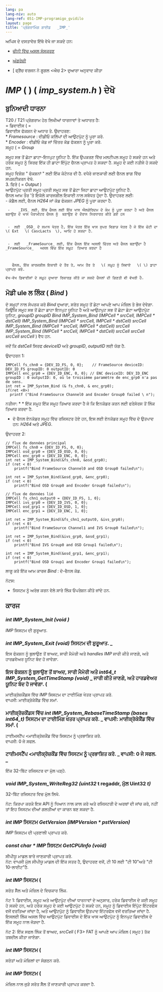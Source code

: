 ```yaml
---
lang: pa
lang-niv: auto
lang-ref: 051-IMP-programigo_gvidilo
layout: page
title: 'ਪ੍ਰੋਗਰਾਮਿੰਗ ਗਾਈਡ   _IMP_'
---
```



ਅਪਿਸ ਦੇ ਦਸਤਾਵੇਜ਼ ਇੱਥੇ ਵੇਖੇ ਜਾ ਸਕਦੇ ਹਨ:  
* [  ਚੀਨੀ ਵਿੱਚ ਅਸਲ ਸੰਸਕਰਣ  ](../../zh/includes.zh/html/)  


* [  ਅੰਗਰੇਜ਼ੀ  ](../../en/includes.en/html/)  


* [  ਫ੍ਰੈਂਚ ਵਰਜਨ ਨੇ ਗੂਗਲ <ਐਚ 2>  ਦੁਆਰਾ ਅਨੁਵਾਦ ਕੀਤਾ




# _IMP_   \( \)   \(   _imp\_system.h_  \) ਦੇਖੋ

## ਬੁਨਿਆਦੀ ਧਾਰਨਾ
T20 / T21 ਪ੍ਰੋਗਰਾਮ ਹੇਠ ਲਿਖੀਆਂ ਧਾਰਨਾਵਾਂ ਤੇ ਅਧਾਰਤ ਹੈ:  
 = ਡਿਵਾਈਸ   \( =    
 ਡਿਵਾਈਸ ਫੰਕਸ਼ਨ ਦੇ ਅਧਾਰ ਤੇ. ਉਦਾਹਰਣ:  
       *    _Framesource_ : ਵੀਡੀਓ ਕਲਿੱਪਾਂ ਦੀ ਆਉਟਪੁੱਟ ਨੂੰ ਪੂਰਾ ਕਰੋ.  
       *    _Encoder_ : ਵੀਡੀਓ ਕੋਡ ਜਾਂ ਚਿੱਤਰ ਕੋਡ ਫੰਕਸ਼ਨ ਨੂੰ ਪੂਰਾ ਕਰੋ.  
 ਸਮੂਹ   \( =  _Group_     
    
 ਸਮੂਹ ਸਭ ਤੋਂ ਛੋਟਾ ਡਾਟਾ-ਇਨਪੁਟ ਯੂਨਿਟ ਹੈ. ਇੱਕ ਉਪਕਰਣ ਵਿੱਚ ਮਲਟੀਪਲ ਸਮੂਹ ਹੋ ਸਕਦੇ ਹਨ ਅਤੇ ਹਰੇਕ ਸਮੂਹ ਨੂੰ ਸਿਰਫ ਇੱਕ ਹੀ ਡਾਟਾ ਇੰਪੁੱਟ ਚੈਨਲ ਪ੍ਰਾਪਤ ਹੋ ਸਕਦਾ ਹੈ. ਸਮੂਹ ਦੇ ਕਈ ਨਤੀਜੇ ਹੋ ਸਕਦੇ ਹਨ.   
      ਸਮੂਹ ਵਿਸ਼ੇਸ਼   " ਫੰਕਸ਼ਨਾਂ  " ਲਈ ਇੱਕ ਕੰਟੇਨਰ ਵੀ ਹੈ. ਵਧੇਰੇ ਜਾਣਕਾਰੀ ਲਈ ਚੈਨਲ ਭਾਗ ਵਿੱਚ ਸਪਸ਼ਟੀਕਰਨ ਵੇਖੋ.  
 3. ਫਿਰੋ   \( =  _Output_  \)    
 ਆਉਟਪੁੱਟ ਪ੍ਰਤੀ ਸਮੂਹ ਪ੍ਰਤੀ ਸਮੂਹ ਸਭ ਤੋਂ ਛੋਟਾ ਜਿਹਾ ਡਾਟਾ ਆਉਟਪੁੱਟ ਯੂਨਿਟ ਹੈ.    
 ਚੈਨਲ ਆਮ ਤੌਰ 'ਤੇ ਇਕੱਲੇ ਕਾਰਜਸ਼ੀਲ ਇਕਾਈ ਨਾਲ ਸਬੰਧਤ ਹੁੰਦਾ ਹੈ. <P11> ਉਦਾਹਰਣ ਲਈ:   
     -  ਕੋਡੈਲ ਲਈ, ਚੈਨਲ   _H264_   ਜਾਂ ਕੋਡ ਫੰਕਸ਼ਨ   _JPEG_ ਨੂੰ ਪੂਰਾ ਕਰਦਾ ਹੈ.  


     -    _IVS_ ਲਈ, ਇੱਕ ਚੈਨਲ ਲਈ ਇੱਕ ਖਾਸ ਐਲਗੋਰਿਦਮ ਦੇ ਕੰਮ ਨੂੰ ਪੂਰਾ ਕਰਦਾ ਹੈ ਅਤੇ ਚੈਨਲ ਬਣਾਉਣ ਦੇ ਖਾਸ ਪੈਰਾਮੀਟਰ ਚੈਨਲ ਨੂੰ  ਬਣਾਉਣ ਦੇ ਦੌਰਾਨ ਨਿਰਧਾਰਤ ਕੀਤੇ ਗਏ ਹਨ


     -  ਲਈ  _OSD_ ਦੇ ਸਮਾਨ ਖੇਤਰ ਹੈ, ਇੱਕ ਖੇਤਰ ਇੱਕ ਖਾਸ ਸੁਪਰ ਵਿਗਾੜ ਖੇਤਰ ਹੈ ਜੋ ਇੱਕ ਚੋਟੀ ਦਾ   \( Ext   \( CascLacts  \), ਆਦਿ ਹੋ ਸਕਦਾ ਹੈ.  


     -  ਲਈ   _FrameSource_ ਲਈ, ਇੱਕ ਚੈਨਲ ਇੱਕ ਅਸਲੀ ਚਿੱਤਰ ਅਤੇ ਚੈਨਲ ਬਣਾਉਂਦਾ ਹੈ   _FrameSource_   ਅਸਲ ਵਿੱਚ ਇੱਕ ਸਮੂਹ  ਤਿਆਰ ਕਰਦਾ ਹੈ 


    
       ਚੈਨਲ, ਇੱਕ ਕਾਰਜਸ਼ੀਲ ਇਕਾਈ ਦੇ ਤੌਰ ਤੇ, ਆਮ ਤੌਰ ਤੇ   \( ਸਮੂਹ ਨੂੰ ਸਿਵਾਏ   \( \) ਡਾਟਾ ਪ੍ਰਾਪਤ ਕਰੋ.  

    ਵੱਖ-ਵੱਖ ਡਿਵਾਈਸਾਂ ਦੇ ਸਮੂਹ ਦੁਆਰਾ ਰਿਕਾਰਡ ਕੀਤੇ ਜਾ ਸਕਦੇ ਚੈਨਲਾਂ ਦੀ ਗਿਣਤੀ ਵੀ ਵੱਖਰੀ ਹੈ.

## ਮੋਡੀ ule ਲ ਲਿੰਕ   \(  _Bind_  \)

ਦੋ ਸਮੂਹਾਂ ਨਾਲ ਸੰਪਰਕ ਕਰੋ   _Bind_ ਦੁਆਰਾ, ਸਰੋਤ ਸਮੂਹ ਤੋਂ ਡੇਟਾ ਆਪਣੇ ਆਪ ਮੰਜ਼ਿਲ ਤੇ ਭੇਜ ਦੇਵੇਗਾ.    
 ਕਿਉਂਕਿ ਸਮੂਹ ਸਭ ਤੋਂ ਛੋਟਾ ਡਾਟਾ ਇਨਪੁਟ ਯੂਨਿਟ ਹੈ ਅਤੇ ਆਉਟਪੁਟ ਸਭ ਤੋਂ ਛੋਟਾ ਡੇਟਾ ਆਉਟਪੁੱਟ ਯੂਨਿਟ,   _groupID_     _groupID_     _Bind_   _IMP\_System\_Bind \(IMPCell * srcCell, IMPCell * dstCell\)_     _IMP\_System\_Bind \(IMPCell * srcCell, IMPCell * dstCell\)_   _srcCell_     _IMP\_System\_Bind \(IMPCell * srcCell, IMPCell * dstCell\)_   _srcCell_     _IMP\_System\_Bind \(IMPCell * srcCell, IMPCell * dstCell\)_   _srcCell_   _srcCell_   _srcCell_   _srcCell_  ) ਵੈਧ ਹਨ.    

ਜਦੋਂ ਕਿ   _dstCell_   ਸਿਰਫ   _deviceID_   ਅਤੇ   _groupID_,   _outputID_   ਲਈ ਯੋਗ ਹੈ.  

ਉਦਾਹਰਨ 1: 
```
IMPCell fs_chn0 = {DEV_ID_FS, 0, 0};    // FrameSource deviceID: DEV_ID_FS groupID: 0 outputID: 0
IMPCell enc_grp0 = {DEV_ID_ENC, 0, 0}; // ENC deviceID: DEV_ID_ENC groupID : 0 outputID: 0, où le troisième paramètre de enc_grp0 n'a pas de sens. 
int ret = IMP_System_Bind (& fs_chn0, & enc_grp0);
if(ret <0>)
  printf ("Bind FrameSource Channel0 and Encoder Group0 failed \ n");

```
ਨਤੀਜਾ: *  *  ਇੱਕ ਸਮੂਹ ਇੱਕ ਸਮੂਹ ਤਿਆਰ ਕਰਦਾ ਹੈ ਜੋ ਕਿ ਇਨਕੋਡਰ ਕਰਨ ਲਈ ਫਰੇਸੋਰਸ ਤੋਂ ਲਿੰਕ ਤਿਆਰ ਕਰਦਾ ਹੈ. 

* ਦੋ ਚੈਨਲ ਏਨਕੋਡਰ ਸਮੂਹ ਵਿੱਚ ਰਜਿਸਟਰ ਹੋਏ ਹਨ, ਇਸ ਲਈ ਏਨਕੋਡਰ ਸਮੂਹ ਵਿੱਚ ਦੋ ਉਤਪਾਦ ਹਨ:   _H264_   ਅਤੇ   _JPEG_.  



ਉਦਾਹਰਣ 2:
```
// flux de données principal
IMPCell fs_chn0 = {DEV_ID_FS, 0, 0};
IMPCell osd_grp0 = {DEV_ID_OSD, 0, 0};
IMPCell enc_grp0 = {DEV_ID_ENC, 0, 0};
int ret = IMP_System_Bind(&fs_chn0, &osd_grp0);
if (ret < 0)
    printf("Bind FrameSource Channel0 and OSD Group0 failed\n");

int ret = IMP_System_Bind(&osd_grp0, &enc_grp0);
if (ret < 0)
    printf("Bind OSD Group0 and Encoder Group0 failed\n");

// flux de données lié 
IMPCell fs_chn1_output0 = {DEV_ID_FS, 1, 0};
IMPCell ivs_grp0 = {DEV_ID_IVS, 0, 0};
IMPCell osd_grp1 = {DEV_ID_OSD, 1, 0};
IMPCell enc_grp1 = {DEV_ID_ENC, 1, 0};

int ret = IMP_System_Bind(&fs_chn1_output0, &ivs_grp0);
if (ret < 0)
    printf("Bind FrameSource Channel1 and IVS Group0 failed\n");

int ret = IMP_System_Bind(&ivs_grp0, &osd_grp1);
if (ret < 0)
    printf("Bind IVS Group0 and OSD Group1 failed\n");

int ret = IMP_System_Bind(&osd_grp1, &enc_grp1);
if (ret < 0)
    printf("Bind OSD Group1 and Encoder Group1 failed\n");
```
ਲਾਗੂ ਕਰੋ ਇੱਕ ਆਮ ਕਾਰਜ   _Bind_ : ਦੋ-ਚੈਨਲ ਕੋਡ.  

ਨੋਟਸ:  
  *   ਸਿਸਟਮ ਨੂੰ ਅਰੰਭ ਕਰਨ ਵੇਲੇ ਸਾਰੇ ਲਿੰਕ ਓਪਰੇਸ਼ਨ ਕੀਤੇ ਜਾਂਦੇ ਹਨ.  

## ਕਾਰਜ

### _int IMP\_System\_Init \(void \)_
  _IMP_ ਸਿਸਟਮ ਦੀ ਸ਼ੁਰੂਆਤ.  
### _int IMP\_System\_Exit \(void\)_ ਸਿਸਟਮ ਦੀ ਸ਼ੁਰੂਆਤ. \_

ਇਸ ਫੰਕਸ਼ਨ ਨੂੰ ਬੁਲਾਉਣ ਤੋਂ ਬਾਅਦ, ਸਾਰੀ ਮੈਮੋਰੀ ਅਤੇ   _handles_   _IMP_   ਜਾਰੀ ਕੀਤੇ ਜਾਣਗੇ, ਅਤੇ ਹਾਰਡਵੇਅਰ ਯੂਨਿਟ ਬੰਦ ਹੋ ਜਾਵੇਗਾ.  

### ਇਸ ਫੰਕਸ਼ਨ ਨੂੰ ਬੁਲਾਉਣ ਤੋਂ ਬਾਅਦ, ਸਾਰੀ ਮੈਮੋਰੀ ਅਤੇ _int64\_t IMP\_System\_GetTimeStamp \(void\)_ \_ ਜਾਰੀ ਕੀਤੇ ਜਾਣਗੇ, ਅਤੇ ਹਾਰਡਵੇਅਰ ਯੂਨਿਟ ਬੰਦ ਹੋ ਜਾਵੇਗਾ.  \(

ਮਾਈਕ੍ਰੋਜ਼ਕੌਂਡਸ ਵਿੱਚ   _IMP_   ਸਿਸਟਮ ਦਾ ਟਾਈਮਿੰਗ ਖੇਤਰ ਪ੍ਰਾਪਤ ਕਰੋ.    
 ਵਾਪਸੀ: ਮਾਈਕ੍ਰੋਕੇਕੈਂਡ ਵਿੱਚ ਸਮਾਂ. 

### ਮਾਈਕ੍ਰੋਜ਼ਕੌਂਡਸ ਵਿੱਚ _int IMP\_System\_RebaseTimeStamp \(bases int64\_t\)_ ਸਿਸਟਮ ਦਾ ਟਾਈਮਿੰਗ ਖੇਤਰ ਪ੍ਰਾਪਤ ਕਰੋ. \_ ਵਾਪਸੀ: ਮਾਈਕ੍ਰੋਕੇਕੈਂਡ ਵਿੱਚ ਸਮਾਂ.  \(
ਟਾਈਮਸਟੈਂਪ <ਮਾਈਕ੍ਰੋਜ਼ਕੌਂਡ ਵਿੱਚ ਸਿਸਟਮ ਨੂੰ ਪ੍ਰਭਾਸ਼ਿਤ ਕਰੋ.    
 ਵਾਪਸੀ: 0 ਜੇ ਸਫਲ. 

### ਟਾਈਮਸਟੈਂਪ <ਮਾਈਕ੍ਰੋਜ਼ਕੌਂਡ ਵਿੱਚ ਸਿਸਟਮ ਨੂੰ ਪ੍ਰਭਾਸ਼ਿਤ ਕਰੋ. \_ ਵਾਪਸੀ: 0 ਜੇ ਸਫਲ. \_

ਇੱਕ 32-ਬਿੱਟ ਰਜਿਸਟਰ ਦਾ ਮੁੱਲ ਪੜ੍ਹੋ.  

### _void IMP\_System\_WriteReg32 \(uint32_  t regaddr, ਮੁੱਲ Uint32  _t\)_
32-ਬਿੱਟ ਰਜਿਸਟਰ ਵਿਚ ਮੁੱਲ ਲਿਖੋ.  

ਨੋਟ: ਕਿਰਪਾ ਕਰਕੇ ਇਸ API ਨੂੰ ਧਿਆਨ ਨਾਲ ਕਾਲ ਕਰੋ ਅਤੇ ਰਜਿਸਟਰੀ ਦੇ ਅਰਥਾਂ ਦੀ ਜਾਂਚ ਕਰੋ, ਨਹੀਂ ਤਾਂ ਇਹ ਸਿਸਟਮ ਦੀਆਂ ਗਲਤੀਆਂ ਦਾ ਕਾਰਨ ਬਣ ਸਕਦਾ ਹੈ.

### _int IMP_  ਸਿਸਟਮ  _GetVersion \(IMPVersion * pstVersion\)_

  _IMP_ ਸਿਸਟਮ ਦੀ ਪ੍ਰਣਾਲੀ ਪ੍ਰਾਪਤ ਕਰੋ.  

### _const char * IMP_  ਸਿਸਟਮ  _GetCPUInfo \(void\)_
ਸੀਪੀਯੂ ਮਾਡਲ ਬਾਰੇ ਜਾਣਕਾਰੀ ਪ੍ਰਾਪਤ ਕਰੋ.  
ਨੋਟ: ਵਾਪਸੀ ਮੁੱਲ ਸੀਪੀਯੂ ਮਾਡਲ ਦੀ ਇੱਕ ਸਤਰ ਹੈ, ਉਦਾਹਰਣ ਵਜੋਂ, ਟੀ 10 ਲਈ "ਟੀ 10"ਅਤੇ "ਟੀ 10-ਲਾਈਟ"ਹੈ.

### _int IMP_  ਸਿਸਟਮ   \(

ਸਰੋਤ ਸੈੱਲ ਅਤੇ ਮੰਜ਼ਿਲ ਦੇ ਵਿਚਕਾਰ ਲਿੰਕ.

ਨੋਟ 1: ਡਿਵਾਈਸ, ਸਮੂਹ ਅਤੇ ਆਉਟਪੁੱਟ ਦੀਆਂ ਧਾਰਨਾਵਾਂ ਦੇ ਅਨੁਸਾਰ, ਹਰੇਕ ਡਿਵਾਈਸ ਦੇ ਕਈ ਸਮੂਹ ਹੋ ਸਕਦੇ ਹਨ, ਅਤੇ ਹਰੇਕ ਸਮੂਹ ਦੇ ਕਈ ਆਉਟਪੁੱਟ ਹੋ ਸਕਦੇ ਹਨ, ਸਮੂਹ ਨੂੰ ਡਿਵਾਈਸ ਇੰਪੁੱਟ ਇੰਟਰਫੇਸ ਵਜੋਂ ਵਰਤਿਆ ਜਾਂਦਾ ਹੈ, ਅਤੇ ਆਉਟਪੁੱਟ ਨੂੰ ਡਿਵਾਈਸ ਉਤਪਾਦ ਇੰਟਰਫੇਸ ਵਜੋਂ ਵਰਤਿਆ ਜਾਂਦਾ ਹੈ. ਇਸਲਈ ਲਿੰਕ ਅਸਲ ਵਿੱਚ ਆਉਟਪੁੱਟ ਡਿਵਾਈਸ ਦੇ ਇੱਕ ਖਾਸ ਆਉਟਪੁੱਟ ਨੂੰ ਇਨਪੁਟ ਡਿਵਾਈਸ ਦੇ ਇੱਕ ਸਮੂਹ ਨਾਲ ਜੋੜਦਾ ਹੈ.

ਨੋਟ 2: ਇੱਕ ਸਫਲ ਲਿੰਕ ਤੋਂ ਬਾਅਦ,   _srcCell_   (  F3> FAT ਨੂੰ ਆਪਣੇ ਆਪ ਮੰਜ਼ਿਲ   (  ਸਮੂਹ  ) ਤੱਕ ਤਬਦੀਲ ਕੀਤਾ ਜਾਏਗਾ.  

### _int IMP_  ਸਿਸਟਮ   \(
ਸਰੋਤਾਂ ਅਤੇ ਮੰਜ਼ਿਲਾਂ ਦਾ ਸੰਗਠਨ ਕਰੋ. 

### _int IMP_  ਸਿਸਟਮ   \(

ਮੰਜ਼ਿਲ ਨਾਲ ਜੁੜੇ ਸਰੋਤ ਸੈੱਲ ਤੋਂ ਜਾਣਕਾਰੀ ਪ੍ਰਾਪਤ ਕਰਦਾ ਹੈ.


